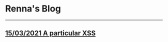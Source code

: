 # Renna's Blog
-------------------------------------------------------------

## [15/03/2021 A particular XSS](posts/post1.md)
